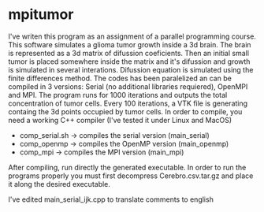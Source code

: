 # mpitumor
I've writen this program as an assignment of a parallel programming course.
This software simulates a glioma tumor growth inside a 3d brain. The brain is represented as a 3d matrix of difussion coeficients. 
Then an initial small tumor is placed somewhere inside the matrix and it's difussion and growth is simulated in several interations.
Difussion equation is simulated using the finite differences method.  The codes has been paralelized an can be compiled in 3 versions:
Serial (no additional libraries requiered), OpenMPI and MPI.
The program runs for 1000 iterations and outputs the total concentration of tumor cells.
Every 100 iterations, a VTK file is generating containg the 3d points occupied by tumor cells.
In order to compile, you need a working C++ compiler (I've tested it under Linux and MacOS)

- comp_serial.sh -> compiles the serial version (main_serial) 
- comp_openmp -> compiles the OpenMP version (main_openmp)
- comp_mpi -> compiles the MPI version (main_mpi)

After compiling, run directly the generated executable. In order to run the programs properly you must first decompress 
Cerebro.csv.tar.gz and place it along the desired executable.

I've edited main_serial_ijk.cpp to translate comments to english


